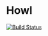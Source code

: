 Howl
====

[![Build Status](https://travis-ci.org/stevebob/howl.svg?branch=master)](https://travis-ci.org/stevebob/howl)
